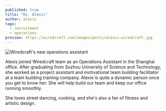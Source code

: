 ```yaml
---
published: true
title: "Hi, Alexis"
author: alexis
tags:
  - recruitment
  - operations
preview: https://wiredcraft.com/images/posts/alexis-wiredcraft.jpg
---
```


![Wiredcraft's new operations assistant](https://wiredcraft.com/images/posts/alexis-wiredcraft.jpg)

Alexis joined Wiredcraft team as an Operations Assistant in the Shanghai office. After graduating from Suzhou University of Science and Technology, she worked as a project assistant and motivational team building facilitator at a team building training company. Alexie is quite a dynamic person once you get to know her. She will help build our team and keep our office running smoothly. 

She loves street dancing, cooking, and she's also a fan of fitness and artistic design.
